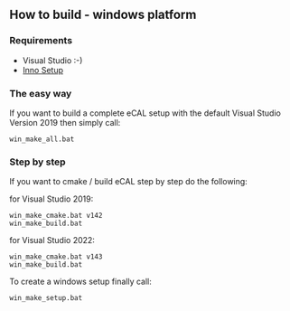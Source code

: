 ## How to build - windows platform

### Requirements

- Visual Studio :-)
- [Inno Setup](https://jrsoftware.org/isdl.php#stable)

### The easy way

If you want to build a complete eCAL setup with the default Visual Studio  Version 2019 then simply call:

```win_make_all.bat```

### Step by step

If you want to cmake / build eCAL step by step do the following:

for Visual Studio 2019:

```
win_make_cmake.bat v142
win_make_build.bat
```

for Visual Studio 2022:

```
win_make_cmake.bat v143
win_make_build.bat
```

To create a windows setup finally call:

```
win_make_setup.bat
```
